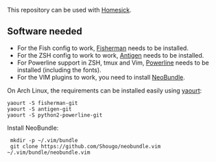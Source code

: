 This repository can be used with [Homesick](https://github.com/technicalpickles/homesick).

## Software needed

* For the Fish config to work, [Fisherman](https://github.com/fisherman/fisherman) needs to be installed.
* For the ZSH config to work to work, [Antigen](http://antigen.sharats.me/) needs to be installed.
* For Powerline support in ZSH, tmux and Vim, [Powerline](https://github.com/Lokaltog/powerline) needs to be installed (including the fonts).
* For the VIM plugins to work, you need to install [NeoBundle](https://github.com/Shougo/neobundle.vim).

On Arch Linux, the requirements can be installed easily using [yaourt](https://wiki.archlinux.org/index.php/Yaourt):

    yaourt -S fisherman-git
    yaourt -S antigen-git
    yaourt -S python2-powerline-git

Install NeoBundle:

     mkdir -p ~/.vim/bundle
     git clone https://github.com/Shougo/neobundle.vim ~/.vim/bundle/neobundle.vim
